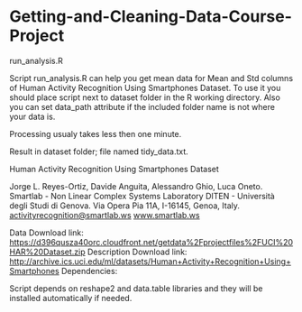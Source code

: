 Getting-and-Cleaning-Data-Course-Project
========================================
run_analysis.R

Script run_analysis.R can help you get mean data for Mean and Std columns of Human Activity Recognition Using Smartphones Dataset. To use it you should place script next to dataset folder in the R working directory. Also you can set data_path attribute if the included folder name is not where your data is.

Processing usualy takes less then one minute.

Result in dataset folder; file named tidy_data.txt.


Human Activity Recognition Using Smartphones Dataset

Jorge L. Reyes-Ortiz, Davide Anguita, Alessandro Ghio, Luca Oneto. Smartlab - Non Linear Complex Systems Laboratory DITEN - Università degli Studi di Genova. Via Opera Pia 11A, I-16145, Genoa, Italy. activityrecognition@smartlab.ws www.smartlab.ws

Data Download link: https://d396qusza40orc.cloudfront.net/getdata%2Fprojectfiles%2FUCI%20HAR%20Dataset.zip Description Download link: http://archive.ics.uci.edu/ml/datasets/Human+Activity+Recognition+Using+Smartphones
Dependencies:

Script depends on reshape2 and data.table libraries and they will be installed automatically if needed.
